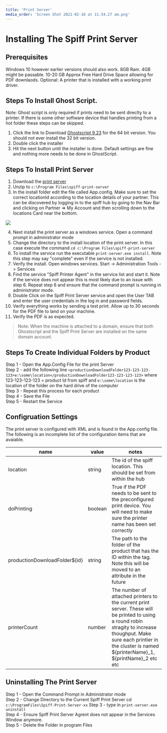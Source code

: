 ```yaml
---
title: 'Print Server'
media_order: 'Screen Shot 2021-02-10 at 11.54.27 am.png'
---
```


# Installing The Spiff Print Server 

## Prerequisites
Windows 10 however earlier versions should also work.
8GB Ram. 4GB might be passable.
10-20 GB Approx Free Hard Drive Space allowing for PDF downlaods.
Optional: A printer that is installed with a working print driver.

## Steps To Install Ghost Script. 

Note: Ghost script is only required if prints need to be sent direclty to a printer. If there is some other software device that handles printing from a hot folder these steps can be skipped.

1. Click the link to Download [Ghostscript 9.23](https://github.com/ArtifexSoftware/ghostpdl-downloads/releases/download/gs923/gs923w64.exe) for the 64 bit version. You should not ever install the 32 bit version.
2. Double click the installer 
3. Hit the next button until the installer is done. Default settings are fine and nothing more needs to be done in GhostScript. 

## Steps To Install Print Server

1. Download the [print server](https://s3-ap-southeast-2.amazonaws.com/local.code.spiff.com.au/spiff-print-server-releases/spiff-print-server-2.0.35.zip)
2. Unzip to `c:\Program Files\spiff-print-server`
3. In the install folder edit the file called App.config. Make sure to set the correct locationId according to the location details of your partner. This can be discovered by logging in to the spiff hub by going to the Nav Bar and clicking on Partner => My Account and then scrolling down to the locations Card near the bottom. 

![](https://help.spiff.com.au/user/pages/12.developer/04.print-server/Screen%20Shot%202021-02-10%20at%2011.54.27%20am.png)


4. Next install the print server as a windows service. Open a command prompt in administrator mode
5. Change the directory to the install location of the print server. In this case execute the command `cd c:\Program Files\spiff-print-server`
6. To install the service run the executable `print-server.exe install`. Note this step may say "complete" even if the service is not installed.
7. Verify the install. Open windows services. Start -> Administration Tools -> Services
8. Find the service "Spiff Printer Agent" in the service list and start it. Note if the service does not appear this is most likely due to an issue with step 6. Repeat step 6 and ensure that the command prompt is running in administrator mode. 
9. Double Click on the Spiff Print Server service and open the User TAB and enter the user credentials in the log in and password fields.
10. Verify everything works by sending a test print. Allow up to 30 seconds for the PDF file to land on your machine.
11. Verify the PDF is as expected.

> Note: When the machine is attached to a domain, ensure that both Ghostscript and the Spiff Print Server are installed on the same domain account.

## Steps To Create Individual Folders by Product

Step 1 - Open the App.Config File for the print Server   
Step 2 - add the following line `<productionDownloadFolder123-123-123-123>e:\some\location</productionDownloadFolder123-123-123-123>` where 123-123-123-123 = product Id from spiff and `e:\some\location` is the location of the folder on the hard drive of the computer  
Step 3 - Repeat this process for each product   
Step 4 - Save the File  
Step 5 - Restart the Service  



## Configruation Settings
The print server is configured with XML and is found in the App.config file. The following is an incomplete list of the configuration items that are avaiable.

|name|value|notes|
|----|----|----|
|location|string|The id of the spiff location. This should be set from within the hub|
|doPrinting|boolean|True if the PDF needs to be sent to the preconfigured print device. You will need to make sure the printer name has been set correctly|
|productionDownloadFolder${id}|string|The path to the folder of the product that has the ID within the tag. Note this will be moved to an attribute in the future|
|printerCount|number|The number of attached printers to the current print server. These will be printed to using a round robin stragity to increase thoughput. Make sure each printier in the cluster is named ${printerName}\_1, ${printName}\_2 etc etc|

## Uninstalling The Print Server

Step 1 - Open the Command Prompt in Administrator mode  
Step 2 - Change Directory to the Current Spiff Print Server cd `c:\ProgramFiles\Spiff-Print-Server-xx`
Step 3 - type in `print-server.exe uninstall`  
Step 4 - Ensure Spiff Print Server Agrent does not appear in the Services Window anymore.  
Step 5 - Delete the Folder in program Files  

